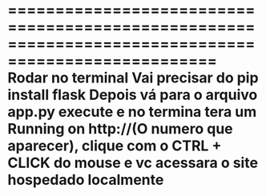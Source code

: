 ====================================================================================================
**Rodar no terminal**
Vai precisar do **pip install flask**
Depois vá para o arquivo **app.py** execute e no termina tera um Running on http://(O numero que aparecer), clique com o **CTRL + CLICK** do mouse e vc acessara o site hospedado localmente
====================================================================================================